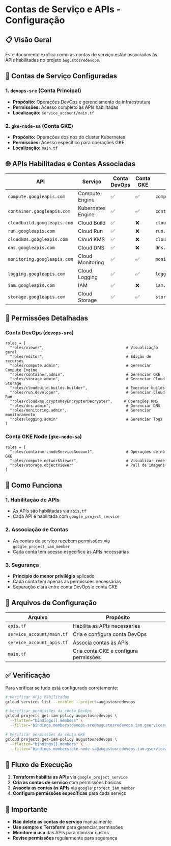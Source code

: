 # Contas de Serviço e APIs - Configuração

## 📋 Visão Geral

Este documento explica como as contas de serviço estão associadas às APIs habilitadas no projeto `augustosredevops`.

## 🔐 Contas de Serviço Configuradas

### 1. **`devops-sre` (Conta Principal)**
- **Propósito:** Operações DevOps e gerenciamento da infraestrutura
- **Permissões:** Acesso completo às APIs habilitadas
- **Localização:** `service_account/main.tf`

### 2. **`gke-node-sa` (Conta GKE)**
- **Propósito:** Operações dos nós do cluster Kubernetes
- **Permissões:** Acesso específico para operações GKE
- **Localização:** `main.tf`

## 🌐 APIs Habilitadas e Contas Associadas

| API | Serviço | Conta DevOps | Conta GKE | Permissões |
|-----|---------|--------------|-----------|------------|
| `compute.googleapis.com` | Compute Engine | ✅ | ✅ | `compute.admin` |
| `container.googleapis.com` | Kubernetes Engine | ✅ | ✅ | `container.admin` |
| `cloudbuild.googleapis.com` | Cloud Build | ✅ | ❌ | `cloudbuild.builds.builder` |
| `run.googleapis.com` | Cloud Run | ✅ | ❌ | `run.developer` |
| `cloudkms.googleapis.com` | Cloud KMS | ✅ | ❌ | `cloudkms.cryptoKeyEncrypterDecrypter` |
| `dns.googleapis.com` | Cloud DNS | ✅ | ❌ | `dns.admin` |
| `monitoring.googleapis.com` | Cloud Monitoring | ✅ | ✅ | `monitoring.admin` |
| `logging.googleapis.com` | Cloud Logging | ✅ | ✅ | `logging.admin` |
| `iam.googleapis.com` | IAM | ✅ | ❌ | `iam.serviceAccountAdmin` |
| `storage.googleapis.com` | Cloud Storage | ✅ | ✅ | `storage.admin` |

## 🔑 Permissões Detalhadas

### **Conta DevOps (`devops-sre`)**
```hcl
roles = [
  "roles/viewer",                                    # Visualização geral
  "roles/editor",                                    # Edição de recursos
  "roles/compute.admin",                             # Gerenciar Compute Engine
  "roles/container.admin",                           # Gerenciar GKE
  "roles/storage.admin",                             # Gerenciar Cloud Storage
  "roles/cloudbuild.builds.builder",                 # Executar builds
  "roles/run.developer",                             # Gerenciar Cloud Run
  "roles/cloudkms.cryptoKeyEncrypterDecrypter",     # Operações KMS
  "roles/dns.admin",                                 # Gerenciar DNS
  "roles/monitoring.admin",                          # Gerenciar monitoramento
  "roles/logging.admin"                              # Gerenciar logs
]
```

### **Conta GKE Node (`gke-node-sa`)**
```hcl
roles = [
  "roles/container.nodeServiceAccount",              # Operações de nó GKE
  "roles/compute.networkViewer",                     # Visualizar rede
  "roles/storage.objectViewer"                       # Pull de imagens
]
```

## 🚀 Como Funciona

### **1. Habilitação de APIs**
- As APIs são habilitadas via `apis.tf`
- Cada API é habilitada com `google_project_service`

### **2. Associação de Contas**
- As contas de serviço recebem permissões via `google_project_iam_member`
- Cada conta tem acesso específico às APIs necessárias

### **3. Segurança**
- **Princípio do menor privilégio** aplicado
- Cada conta tem apenas as permissões necessárias
- Separação clara entre conta DevOps e conta GKE

## 📁 Arquivos de Configuração

| Arquivo | Propósito |
|---------|-----------|
| `apis.tf` | Habilita as APIs necessárias |
| `service_account/main.tf` | Cria e configura conta DevOps |
| `service_account_apis.tf` | Associa contas às APIs |
| `main.tf` | Cria conta GKE e configura permissões |

## ✅ Verificação

Para verificar se tudo está configurado corretamente:

```bash
# Verificar APIs habilitadas
gcloud services list --enabled --project=augustosredevops

# Verificar permissões da conta DevOps
gcloud projects get-iam-policy augustosredevops \
  --flatten="bindings[].members" \
  --filter="bindings.members:devops-sre@augustosredevops.iam.gserviceaccount.com"

# Verificar permissões da conta GKE
gcloud projects get-iam-policy augustosredevops \
  --flatten="bindings[].members" \
  --filter="bindings.members:gke-node-sa@augustosredevops.iam.gserviceaccount.com"
```

## 🔄 Fluxo de Execução

1. **Terraform habilita as APIs** via `google_project_service`
2. **Cria as contas de serviço** com permissões básicas
3. **Associa as contas às APIs** via `google_project_iam_member`
4. **Configura permissões específicas** para cada serviço

## 🚨 Importante

- **Não delete as contas de serviço** manualmente
- **Use sempre o Terraform** para gerenciar permissões
- **Monitore o uso** das APIs para otimizar custos
- **Revise permissões** regularmente para segurança
